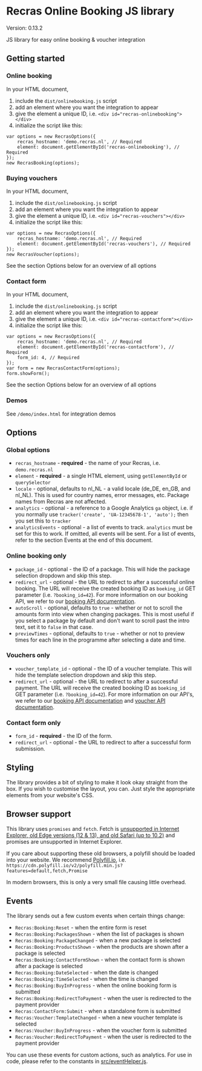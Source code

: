 # Recras Online Booking JS library
Version: 0.13.2

JS library for easy online booking & voucher integration


## Getting started
### Online booking
In your HTML document,
1. include the `dist/onlinebooking.js` script
1. add an element where you want the integration to appear
1. give the element a unique ID, i.e. `<div id="recras-onlinebooking"></div>`
1. initialize the script like this:
```
var options = new RecrasOptions({
    recras_hostname: 'demo.recras.nl', // Required
    element: document.getElementById('recras-onlinebooking'), // Required
});
new RecrasBooking(options);
```

### Buying vouchers
In your HTML document,
1. include the `dist/onlinebooking.js` script
1. add an element where you want the integration to appear
1. give the element a unique ID, i.e. `<div id="recras-vouchers"></div>`
1. initialize the script like this:
```
var options = new RecrasOptions({
    recras_hostname: 'demo.recras.nl', // Required
    element: document.getElementById('recras-vouchers'), // Required
});
new RecrasVoucher(options);
```
See the section Options below for an overview of all options

### Contact form
In your HTML document,
1. include the `dist/onlinebooking.js` script
1. add an element where you want the integration to appear
1. give the element a unique ID, i.e. `<div id="recras-contactform"></div>`
1. initialize the script like this:
```
var options = new RecrasOptions({
    recras_hostname: 'demo.recras.nl', // Required
    element: document.getElementById('recras-contactform'), // Required
    form_id: 4, // Required
});
var form = new RecrasContactForm(options);
form.showForm();
```
See the section Options below for an overview of all options

### Demos
See `/demo/index.html` for integration demos


## Options
### Global options
* `recras_hostname` - **required** - the name of your Recras, i.e. `demo.recras.nl`
* `element` - **required** - a single HTML element, using `getElementById` or `querySelector`
* `locale` - optional, defaults to nl_NL - a valid locale (de_DE, en_GB, and nl_NL). This is used for country names, error messages, etc. Package names from Recras are not affected.
* `analytics` - optional - a reference to a Google Analytics `ga` object, i.e. if you normally use `tracker('create', 'UA-12345678-1', 'auto');` then you set this to `tracker`
* `analyticsEvents` - optional - a list of events to track. `analytics` must be set for this to 
work. If omitted, all events will be sent. For a list of events, refer to the section Events at 
the end of this document. 

### Online booking only
* `package_id` - optional - the ID of a package. This will hide the package selection dropdown and skip this step.
* `redirect_url` - optional - the URL to redirect to after a successful online booking. The URL will receive the created booking ID as `boeking_id` GET parameter (i.e. `?booking_id=42`). For more information on our booking API, we refer to our [booking API documentation](https://recras.github.io/docs/endpoints/boekingen.html).
* `autoScroll` - optional, defaults to `true` - whether or not to scroll the amounts form into view when changing packages. This is most useful if you select a package by default and don't want to scroll past the intro text, set it to `false` in that case.
* `previewTimes` - optional, defaults to `true` - whether or not to preview times for each line 
in the programme after selecting a date and time.

### Vouchers only
* `voucher_template_id` - optional - the ID of a voucher template. This will hide the template selection dropdown and skip this step.
* `redirect_url` - optional - the URL to redirect to after a successful payment. The URL will receive the created booking ID as `boeking_id` GET parameter (i.e. `?booking_id=42`). For more information on our API's, we refer to our [booking API documentation](https://recras.github.io/docs/endpoints/boekingen.html) and [voucher API documentation](https://recras.github.io/docs/endpoints/vouchers.html).

### Contact form only
* `form_id` - **required** - the ID of the form.
* `redirect_url` - optional - the URL to redirect to after a successful form submission.


## Styling
The library provides a bit of styling to make it look okay straight from the box. If you wish to customise the layout, you can. Just style the appropriate elements from your website's CSS.


## Browser support
This library uses `promises` and `fetch`. Fetch is [unsupported in Internet Explorer, old Edge versions (12 & 13), and old Safari (up to 10.2)](https://caniuse.com/#feat=fetch) and promises are unsupported in Internet Explorer.

If you care about supporting these old browsers, a polyfill should be loaded into your website. We recommend [Polyfill.io](https://polyfill.io/v2/docs/), i.e. `https://cdn.polyfill.io/v2/polyfill.min.js?features=default,fetch,Promise`

In modern browsers, this is only a very small file causing little overhead.


## Events
The library sends out a few custom events when certain things change:

* `Recras:Booking:Reset` - when the entire form is reset
* `Recras:Booking:PackagesShown` - when the list of packages is shown
* `Recras:Booking:PackageChanged` - when a new package is selected
* `Recras:Booking:ProductsShown` - when the products are shown after a package is selected
* `Recras:Booking:ContactFormShown` - when the contact form is shown after a package is selected
* `Recras:Booking:DateSelected` - when the date is changed
* `Recras:Booking:TimeSelected` - when the time is changed
* `Recras:Booking:BuyInProgress` - when the online booking form is submitted
* `Recras:Booking:RedirectToPayment` - when the user is redirected to the payment provider
* `Recras:ContactForm:Submit` - when a standalone form is submitted
* `Recras:Voucher:TemplateChanged` - when a new voucher template is selected
* `Recras:Voucher:BuyInProgress` - when the voucher form is submitted
* `Recras:Voucher:RedirectToPayment` - when the user is redirected to the payment provider

You can use these events for custom actions, such as analytics. For use in code, please refer to 
the constants in [src/eventHelper.js](src/eventHelper.js).
